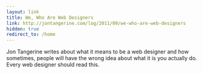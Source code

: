```yaml
---
layout: link
title: We, Who Are Web Designers
link: http://jontangerine.com/log/2011/09/we-who-are-web-designers
hidden: true
redirect_to: /home
---
```


Jon Tangerine writes about what it means to be a web designer and how
sometimes, people will have the wrong idea about what it is you actually
do. Every web designer should read this.
